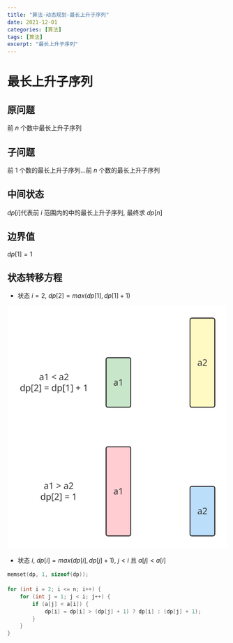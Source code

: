 ```yaml
---
title: "算法-动态规划-最长上升子序列"
date: 2021-12-01
categories: [算法]
tags: [算法]
excerpt: "最长上升子序列"
---
```


# 最长上升子序列

## 原问题

前 $n$ 个数中最长上升子序列

## 子问题

前 $1$ 个数的最长上升子序列...前 $n$ 个数的最长上升子序列

## 中间状态

$dp[i]$代表前 $i$ 范围内的中的最长上升子序列, 最终求 $dp[n]$

## 边界值

$dp[1] = 1$

## 状态转移方程

- 状态 $i = 2$, $dp[2] = max(dp[1], dp[1] + 1)$

![](/assets/SelfImgur/2022-4-5-1347.svg)

- 状态 $i$, $dp[i] = max(dp[i], dp[j] + 1)$, $j < i$ 且 $a[j] < a[i]$

```c++
memset(dp, 1, sizeof(dp));

for (int i = 2; i <= n; i++) {
    for (int j = 1; j < i; j++) {
        if (a[j] < a[i]) {
            dp[i] = dp[i] > (dp[j] + 1) ? dp[i] : (dp[j] + 1);
        }
    }
}
```
